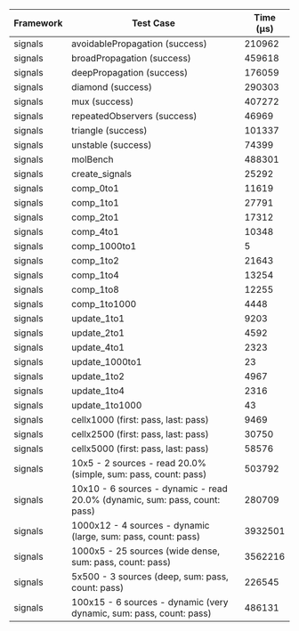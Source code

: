 | Framework | Test Case | Time (μs) |
| --- | --- | --- |
| signals | avoidablePropagation (success) | 210962 |
| signals | broadPropagation (success) | 459618 |
| signals | deepPropagation (success) | 176059 |
| signals | diamond (success) | 290303 |
| signals | mux (success) | 407272 |
| signals | repeatedObservers (success) | 46969 |
| signals | triangle (success) | 101337 |
| signals | unstable (success) | 74399 |
| signals | molBench | 488301 |
| signals | create_signals | 25292 |
| signals | comp_0to1 | 11619 |
| signals | comp_1to1 | 27791 |
| signals | comp_2to1 | 17312 |
| signals | comp_4to1 | 10348 |
| signals | comp_1000to1 | 5 |
| signals | comp_1to2 | 21643 |
| signals | comp_1to4 | 13254 |
| signals | comp_1to8 | 12255 |
| signals | comp_1to1000 | 4448 |
| signals | update_1to1 | 9203 |
| signals | update_2to1 | 4592 |
| signals | update_4to1 | 2323 |
| signals | update_1000to1 | 23 |
| signals | update_1to2 | 4967 |
| signals | update_1to4 | 2316 |
| signals | update_1to1000 | 43 |
| signals | cellx1000 (first: pass, last: pass) | 9469 |
| signals | cellx2500 (first: pass, last: pass) | 30750 |
| signals | cellx5000 (first: pass, last: pass) | 58576 |
| signals | 10x5 - 2 sources - read 20.0% (simple, sum: pass, count: pass) | 503792 |
| signals | 10x10 - 6 sources - dynamic - read 20.0% (dynamic, sum: pass, count: pass) | 280709 |
| signals | 1000x12 - 4 sources - dynamic (large, sum: pass, count: pass) | 3932501 |
| signals | 1000x5 - 25 sources (wide dense, sum: pass, count: pass) | 3562216 |
| signals | 5x500 - 3 sources (deep, sum: pass, count: pass) | 226545 |
| signals | 100x15 - 6 sources - dynamic (very dynamic, sum: pass, count: pass) | 486131 |
